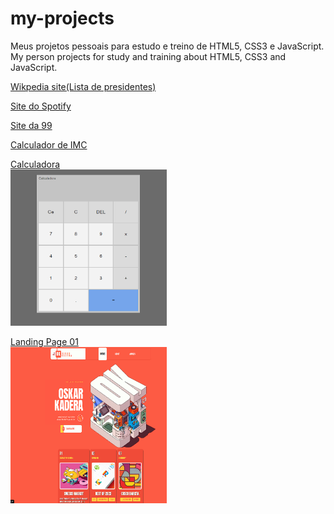 # my-projects
 Meus projetos pessoais para estudo e treino de HTML5, CSS3 e JavaScript.
 My person projects for study and training about HTML5, CSS3 and JavaScript.
 
<a href="https://viniciuslavouraa.github.io/my-projects/wikpedia/index.html" target="_blank">Wikpedia site(Lista de presidentes)</a><br>

<a href="https://viniciuslavouraa.github.io/my-projects/spotify/index.html" target="_blank">Site do Spotify</a><br>

<a href="https://viniciuslavouraa.github.io/my-projects/99site/" target="_blank">Site da 99</a><br>


<a href="https://viniciuslavouraa.github.io/my-projects/imc/" target="_blank">Calculador de IMC</a><br>

<a href="https://viniciuslavouraa.github.io/my-projects/calculadora/" target="_blank">Calculadora <br>
<img src="calc-img.png" alt="" width="250px" height="250px"></a><br>

<a href="https://viniciuslavouraa.github.io/my-projects/landingpage01/" target="_blank">Landing Page 01 <br>
<img src="landingpage-img.png" alt="" width="250px" height="250px"></a><br>
